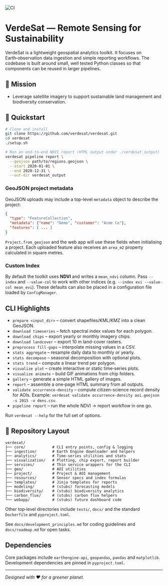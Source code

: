 ![CI](https://github.com/VerdeSat/verdesat/actions/workflows/ci.yml/badge.svg)
# VerdeSat — Remote Sensing for Sustainability

VerdeSat is a lightweight geospatial analytics toolkit.  It focuses on
Earth‑observation data ingestion and simple reporting workflows.  The
codebase is built around small, well tested Python classes so that
components can be reused in larger pipelines.

## 🌱 Mission
- Leverage satellite imagery to support sustainable land management and
  biodiversity conservation.

## 🚀 Quickstart
```bash
# Clone and install
git clone https://github.com/verdesat/verdesat.git
cd verdesat
./setup.sh

# Run an end‑to‑end NDVI report (HTML output under ./verdesat_output)
verdesat pipeline report \
  --geojson path/to/regions.geojson \
  --start 2020-01-01 \
  --end 2020-12-31 \
  --out-dir verdesat_output
```

### GeoJSON project metadata
GeoJSON uploads may include a top-level `metadata` object to describe the
project:

```json
{
  "type": "FeatureCollection",
  "metadata": {"name": "Demo", "customer": "Acme Co"},
  "features": [ ... ]
}
```

`Project.from_geojson` and the web app will use these fields when initialising a
project. Each uploaded feature also receives an `area_m2` property calculated in
square metres.

### Custom Index
By default the toolkit uses **NDVI** and writes a `mean_ndvi` column.
Pass `--index` and `--value-col` to work with other indices (e.g.
`--index evi --value-col mean_evi`).  These defaults can also be placed
in a configuration file loaded by `ConfigManager`.

## CLI Highlights
- `prepare <input_dir>` – convert shapefiles/KML/KMZ into a clean
  GeoJSON.
- `download timeseries` – fetch spectral index values for each polygon.
- `download chips` – export yearly or monthly imagery chips.
- `download landcover` – export 10 m land-cover rasters.
- `preprocess fill-gaps` – interpolate missing values in a CSV.
- `stats aggregate` – resample daily data to monthly or yearly.
- `stats decompose` – seasonal decomposition with optional plots.
- `stats trend` – compute a linear trend per polygon.
- `visualize plot` – create interactive or static time‑series plots.
- `visualize animate` – build GIF animations from chip folders.
- `gallery` – generate a simple HTML gallery of images.
- `report` – assemble a one‑page HTML summary from all outputs.
- `validate occurrence-density` – compute citizen-science record density for AOIs.
  Example: `verdesat validate occurrence-density aoi.geojson -s 2015 -o dens.csv`.
- `pipeline report` – run the whole NDVI → report workflow in one go.

Run `verdesat --help` for the full set of options.

## 📁 Repository Layout
```
verdesat/
├── core/            # CLI entry points, config & logging
├── ingestion/       # Earth Engine downloader and helpers
├── analytics/       # Time-series utilities and stats
├── visualization/   # Plotting, chip export, report builder
├── services/        # Thin service wrappers for the CLI
├── geo/             # AOI utilities
├── project/         # Project & AOI management
├── resources/       # Sensor specs and index formulas
├── templates/       # Jinja templates for reports
├── modeling/        # (stubs) forecasting models
├── biodiversity/    # (stubs) biodiversity analytics
├── carbon_flux/     # (stubs) carbon flux helpers
└── webapp/          # (stubs) future dashboard code
```
Other top‑level directories include `tests/`, `docs/` and the standard
`Dockerfile` and `pyproject.toml`.

See `docs/development_principles.md` for coding guidelines and
`docs/roadmap.md` for open tasks.

## Dependencies
Core packages include `earthengine-api`, `geopandas`, `pandas` and
`matplotlib`.  Development dependencies are pinned in
`pyproject.toml`.

---
*Designed with ❤️ for a greener planet.*
